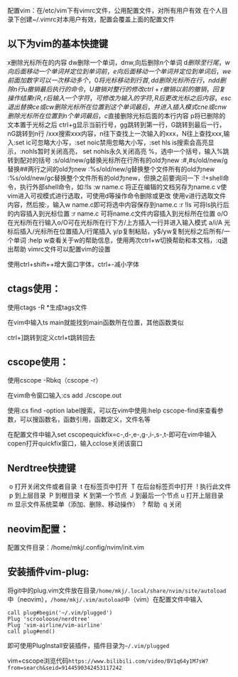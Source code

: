 配置vim：在/etc/vim下有vimrc文件，公用配置文件，对所有用户有效
在个人目录下创建~/.vimrc对本用户有效，配置会覆盖上面的配置文件



## 以下为vim的基本快捷键

x删除光标所在的内容
dw删除一个单词，dnw,向后删除n个单词
d$删除至行尾，
w向后面移动一个单词并定位到单词前，
e向后面移动一个单词并定位到单词后，
we前面加数字可以一次移动多个，
0将光标移动到行首,
dd删除光标所在行，ndd删除n行
u撤销最后执行的命令，U撤销对整行的修改ctrl+r撤销以前的撤销，回复操作结果
r/R,r后输入一个字符，可修改为输入的字符,R后更改光标之后内容，esc退出替换
ce或cw删除光标所在位置到这个单词最后，并进入插入模式
cne或cnw删除光标所在位置到n个单词最后，c$直接删除光标后面的本行内容
p将已删除的文本置于光标之后
ctrl+g显示当前行号，gg跳转到第一行，G跳转到最后一行，nG跳转到n行
/xxx搜索xxx内容，n往下查找上一次输入的xxx，N往上查找xxx,输入:set ic可忽略大小写，:set noic禁用忽略大小写，:set hls is搜索会高亮显示，:nohls暂时关闭高亮，
set nohls永久关闭高亮
%，选中一个括号，输入%跳转到配对的括号
:s/old/new/g替换光标所在行所有的old为new
:#,#s/old/new/g替换##两行之间的old为new
:%s/old/new/g替换整个文件所有的old为new
:%s/old/new/gc替换整个文件所有的old为new，但换之前要询问一下
:!+shell命令，执行外部shell命令，如:!ls
:w name.c 将正在编辑的文档另存为name.c
v使vim进入可视模式进行选取，可使用d等操作命令删除或更改
使用v进行选取文件内容，然后按:，输入w name.c即可将选中内容保存到name.c
:r !ls 可将ls执行后的内容插入到光标位置
:r name.c 可将name.c文件内容插入到光标所在位置
o/O在光标所在行输入o/O可在光标所在行下方/上方插入一行并进入输入模式
a/i/A 光标后插入/光标所在位置插入/行尾插入
y/p复制粘贴，y$/yw复制光标之后所有/一个单词
:help w查看关于w的帮助信息，使用两次ctrl+w切换帮助和本文档，:q退出帮助
vimrc文件可以配置vim的设置



使用ctrl+shift++增大窗口字体，ctrl+-减小字体

## ctags使用：

使用ctags -R *生成tags文件

在vim中输入ts main就能找到main函数所在位置，其他函数类似

ctrl+]跳转到定义ctrl+t跳转回去

## cscope使用：

使用cscope -Rbkq（cscope -r）

在vim命令窗口输入:cs add ./cscope.out

使用:cs find -option label搜索，可以在vim中使用:help cscope-find来查看参数，可以搜函数名，函数引用，函数定义，文件名等

在配置文件中输入set cscopequickfix=c-,d-,e-,g-,i-,s-,t-即可在vim中输入copen打开quickfix窗口，输入cclose关闭该窗口



## Nerdtree快捷键

​          o 打开关闭文件或者目录
​          t 在标签页中打开
​          T 在后台标签页中打开
​          ! 执行此文件
​          p 到上层目录
​          P 到根目录
​          K 到第一个节点
​          J 到最后一个节点
​          u 打开上层目录
​          m 显示文件系统菜单（添加、删除、移动操作）
​          ? 帮助
​          q 关闭

## neovim配置：

配置文件目录：/home/mkj/.config/nvim/init.vim

## 安装插件vim-plug:

将git中的plug.vim文件放在目录`/home/mkj/.local/share/nvim/site/autoload`中（neovim），`/home/mkj/.vim/autoload`中（vim）在配置文件中输入

```shell
call plug#begin('~/.vim/plugged')
Plug 'scrooloose/nerdtree'
Plug 'vim-airline/vim-airline'
call plug#end()
```

即可使用PlugInstall安装插件，插件目录为`~/.vim/plugged`

vim+cscope浏览代码`https://www.bilibili.com/video/BV1q64y1M7sW?from=search&seid=9144590342453117242`



